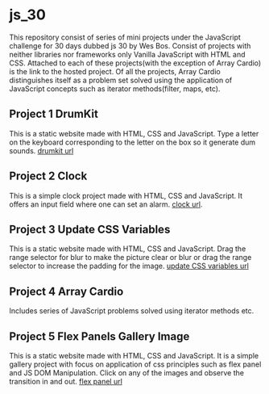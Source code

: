 # js_30

This repository consist of series of mini projects under the JavaScript challenge for 30 days dubbed js 30 by Wes Bos. 
Consist of projects with neither libraries nor  frameworks only Vanilla JavaScript with HTML and CSS. Attached to each of these projects(with the exception of Array Cardio) is the link to the hosted project. Of all the projects, Array Cardio distinguishes itself as a problem set solved using the application of JavaScript concepts such as iterator methods(filter, maps, etc).

## Project 1 DrumKit
This is a static website made with HTML, CSS and JavaScript.
Type a letter on the keyboard corresponding to the letter on the box so it generate dum sounds.
[drumkit url](drumkit_sample.surge.sh)

## Project 2 Clock
This is a simple clock project made with HTML, CSS and JavaScript.
It offers an input field where one can set an alarm.
[clock url](clock-js30.surge.sh). 

## Project 3 Update CSS Variables
This is a static website made with HTML, CSS and JavaScript.
Drag the range selector for blur to make the picture clear or blur or drag the range selector to increase the padding for the image. 
[update CSS variables url](update-css.surge.sh)

## Project 4 Array Cardio
Includes series of JavaScript problems solved using iterator methods etc.


## Project 5 Flex Panels Gallery Image
This is a static website made with HTML, CSS and JavaScript.
It is a simple gallery project with focus on application of css principles such as flex panel and JS DOM Manipulation.
Click on any of the images and observe the transition in and out.
[flex panel url](flex-panel.surge.sh)